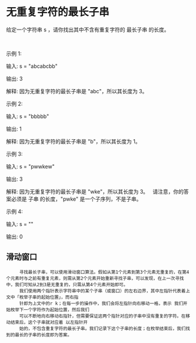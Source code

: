 # 无重复字符的最长子串
给定一个字符串 s ，请你找出其中不含有重复字符的 最长子串 的长度。

 

示例 1:

输入: s = "abcabcbb"

输出: 3 

解释: 因为无重复字符的最长子串是 "abc"，所以其长度为 3。

示例 2:

输入: s = "bbbbb"

输出: 1

解释: 因为无重复字符的最长子串是 "b"，所以其长度为 1。

示例 3:

输入: s = "pwwkew"

输出: 3

解释: 因为无重复字符的最长子串是 "wke"，所以其长度为 3。
     请注意，你的答案必须是 子串 的长度，"pwke" 是一个子序列，不是子串。

示例 4:

输入: s = ""

输出: 0
## 滑动窗口
         寻找最长子串，可以使用滑动窗口算法。假如从第1个元素到第3个元素无重复的，在第4个元素时与之前有重复元素，则需从第2个元素开始重新寻找子串，可以发现，在上一次寻找中，我们可知从2到3是无重复的，只需从第4个元素开始即可。
         我们使用两个指针表示字符串中的某个子串（或窗口）的左右边界，其中左指针代表着上文中「枚举子串的起始位置」，而右指
         针即为上文中的r k；在每一步的操作中，我们会将左指针向右移动一格，表示 我们开始枚举下一个字符作为起始位置，然后我们
         可以不断地向右移动右指针，但需要保证这两个指针对应的子串中没有重复的字符。在移动结束后，这个子串就对应着 以左指针开
         始的，不包含重复字符的最长子串。我们记录下这个子串的长度；在枚举结束后，我们找到的最长的子串的长度即为答案。
